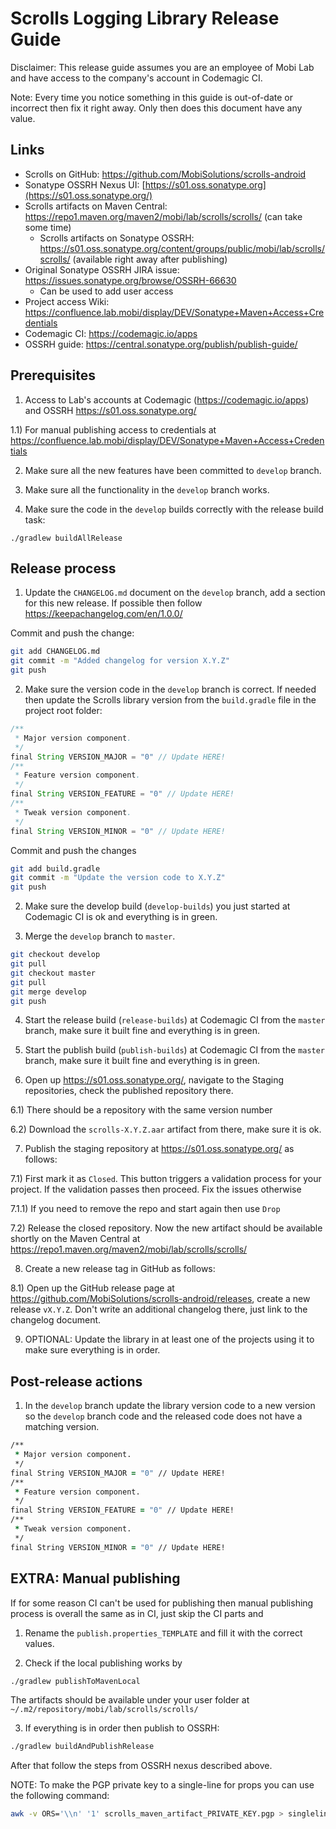 # Scrolls Logging Library Release Guide

Disclaimer: This release guide assumes you are an employee of Mobi Lab and have access to the company's account in Codemagic CI.

Note: Every time you notice something in this guide is out-of-date or incorrect then fix it right away. Only then does this document have any value.

## Links

- Scrolls on GitHub: https://github.com/MobiSolutions/scrolls-android
- Sonatype OSSRH Nexus UI: [https://s01.oss.sonatype.org](https://s01.oss.sonatype.org/)
- Scrolls artifacts on Maven Central: https://repo1.maven.org/maven2/mobi/lab/scrolls/scrolls/ (can take some time)
  - Scrolls artifacts on Sonatype OSSRH: https://s01.oss.sonatype.org/content/groups/public/mobi/lab/scrolls/scrolls/ (available right away after publishing)
- Original Sonatype OSSRH JIRA issue: https://issues.sonatype.org/browse/OSSRH-66630
  - Can be used to add user access
- Project access Wiki: https://confluence.lab.mobi/display/DEV/Sonatype+Maven+Access+Credentials
- Codemagic CI: https://codemagic.io/apps
- OSSRH guide: https://central.sonatype.org/publish/publish-guide/

## Prerequisites

1) Access to Lab's accounts at Codemagic (https://codemagic.io/apps) and OSSRH https://s01.oss.sonatype.org/

1.1) For manual publishing access to credentials at https://confluence.lab.mobi/display/DEV/Sonatype+Maven+Access+Credentials

2) Make sure all the new features have been committed to `develop` branch.

2) Make sure all the functionality in the `develop` branch works.

3) Make sure the code in the `develop` builds correctly with the release build task:

```
./gradlew buildAllRelease
```

## Release process

1) Update the `CHANGELOG.md` document on the `develop` branch, add a section for this new release. If possible then follow https://keepachangelog.com/en/1.0.0/

Commit and push the change:

```bash
git add CHANGELOG.md
git commit -m "Added changelog for version X.Y.Z"
git push
```

2) Make sure the version code in the `develop` branch is correct. If needed then update the Scrolls library version from the `build.gradle` file in the project root folder:

```groovy
/**
 * Major version component.
 */
final String VERSION_MAJOR = "0" // Update HERE!
/**
 * Feature version component.
 */
final String VERSION_FEATURE = "0" // Update HERE!
/**
 * Tweak version component.
 */
final String VERSION_MINOR = "0" // Update HERE!
```

Commit and push the changes

```bash
git add build.gradle
git commit -m "Update the version code to X.Y.Z"
git push
```

2) Make sure the develop build (`develop-builds`) you just started at Codemagic CI is ok and everything is in green.

3) Merge the `develop` branch to `master`.

```bash
git checkout develop
git pull
git checkout master
git pull
git merge develop
git push
```

4) Start the release build (`release-builds`) at Codemagic CI from the `master` branch, make sure it built fine and everything is in green.

5) Start the publish build (`publish-builds`) at Codemagic CI from the `master` branch, make sure it built fine and everything is in green.

6) Open up  https://s01.oss.sonatype.org/, navigate to the Staging repositories, check the published repository there. 

6.1) There should be a repository with the same version number

6.2) Download the `scrolls-X.Y.Z.aar` artifact from there, make sure it is ok. 

7) Publish the staging repository at  https://s01.oss.sonatype.org/ as follows:

7.1) First mark it as `Closed`. This button triggers a validation process for your project. If the validation passes then proceed. Fix the issues otherwise 

7.1.1) If you need to remove the repo and start again then use `Drop`

7.2) Release the closed repository. Now the new artifact should be available shortly on the Maven Central at https://repo1.maven.org/maven2/mobi/lab/scrolls/scrolls/

8) Create a new release tag in GitHub as follows:

8.1) Open up the GitHub release page at https://github.com/MobiSolutions/scrolls-android/releases, create a new release `vX.Y.Z`. Don't write an additional changelog there, just link to the changelog document.

9) OPTIONAL: Update the library in at least one of the projects using it to make sure everything is in order.

## Post-release actions

1) In the `develop` branch update the library version code to a new version so the `develop` branch code and the released code does not have a matching version.

```clojure
/**
 * Major version component.
 */
final String VERSION_MAJOR = "0" // Update HERE!
/**
 * Feature version component.
 */
final String VERSION_FEATURE = "0" // Update HERE!
/**
 * Tweak version component.
 */
final String VERSION_MINOR = "0" // Update HERE!
```

## EXTRA: Manual publishing

If for some reason CI can't be used for publishing then manual publishing process is overall the same as in CI, just skip the CI parts and

1) Rename the `publish.properties_TEMPLATE` and fill it with the correct values.

2) Check if the local publishing works by

```bash
./gradlew publishToMavenLocal
```

The artifacts should be available under your user folder at `~/.m2/repository/mobi/lab/scrolls/scrolls/`

3) If everything is in order then publish to OSSRH:

```bash
./gradlew buildAndPublishRelease
```

After that follow the steps from OSSRH nexus described above.

NOTE: To make the PGP private key to a single-line for props you can use the following command:

```bash
awk -v ORS='\\n' '1' scrolls_maven_artifact_PRIVATE_KEY.pgp > singlelinekey.txt
```

